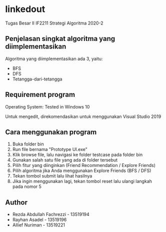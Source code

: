 # linkedout
Tugas Besar II IF2211 Strategi Algoritma 2020-2

## Penjelasan singkat algoritma yang diimplementasikan
Algoritma yang diimplementasikan ada 3, yaitu:
* BFS
* DFS
* Tetangga-dari-tetangga

## Requirement program
Operating System: Tested in Windows 10

Untuk mengedit, direkomendasikan untuk menggunakan Visual Studio 2019

## Cara menggunakan program
1. Buka folder bin
2. Run file bernama "Prototype UI.exe"
3. Klik browse file, lalu navigasi ke folder testcase pada folder bin
4. Gunakan salah satu file yang ada di folder tersebut
5. Pilih fitur yang diinginkan (Friend Recommendation / Explore Friends)
6. Pilih algoritma jika Anda menggunakan Explore Friends (BFS / DFS)
7. Tekan tombol submit lalu lihat hasilnya
8. Jika ingin menggunakan lagi, tekan tombol reset lalu ulangi langkah pada nomor 5

## Author
* Rezda Abdullah Fachrezzi - 13519194
* Rayhan Asadel - 13519196
* Allief Nuriman - 13519221
